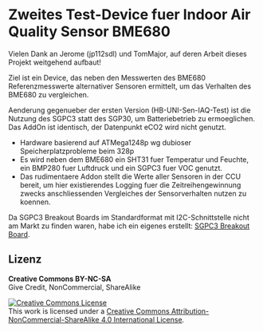 
# Zweites Test-Device fuer Indoor Air Quality Sensor BME680

Vielen Dank an Jerome (jp112sdl) und TomMajor, auf deren Arbeit dieses Projekt weitgehend aufbaut!

Ziel ist ein Device, das neben den Messwerten des BME680 Referenzmesswerte alternativer Sensoren ermittelt, um das Verhalten des BME680 zu vergleichen.

Aenderung gegenueber der ersten Version (HB-UNI-Sen-IAQ-Test) ist die Nutzung des SGPC3 statt des SGP30, um Batteriebetrieb zu ermoeglichen. Das AddOn ist identisch, der Datenpunkt eCO2 wird nicht genutzt.

- Hardware basierend auf ATMega1248p wg dubioser Speicherplatzprobleme beim 328p
- Es wird neben dem BME680 ein SHT31 fuer Temperatur und Feuchte, ein BMP280 fuer Luftdruck und ein SGPC3 fuer VOC genutzt.
- Das rudimentaere Addon stellt die Werte aller Sensoren in der CCU bereit, um hier existierendes Logging fuer die Zeitreihengewinnung zwecks anschliessenden Vergleiches der Sensorverhalten nutzen zu koennen.

Da SGPC3 Breakout Boards im Standardformat mit I2C-Schnittstelle nicht am Markt zu finden waren, habe ich ein eigenes erstellt: [SGPC3 Breakout Board](https://github.com/HMSteve/PCBs/tree/master/SGPC3_BreakoutBoard).



## Lizenz

**Creative Commons BY-NC-SA**<br>
Give Credit, NonCommercial, ShareAlike

<a rel="license" href="http://creativecommons.org/licenses/by-nc-sa/4.0/"><img alt="Creative Commons License" style="border-width:0" src="https://i.creativecommons.org/l/by-nc-sa/4.0/88x31.png" /></a><br />This work is licensed under a <a rel="license" href="http://creativecommons.org/licenses/by-nc-sa/4.0/">Creative Commons Attribution-NonCommercial-ShareAlike 4.0 International License</a>.
